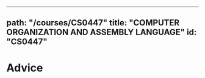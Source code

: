
---
path: "/courses/CS0447"
title: "COMPUTER ORGANIZATION AND ASSEMBLY LANGUAGE"
id: "CS0447"
---

# Advice
